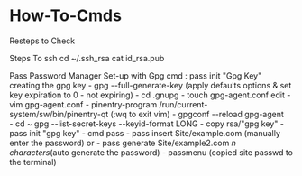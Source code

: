 # How-To-Cmds
Resteps to Check

Steps To ssh
  cd ~/.ssh_rsa
  cat id_rsa.pub

Pass Password Manager Set-up with Gpg
    cmd : pass init "Gpg Key"
    creating the gpg key
    - gpg --full-generate-key (apply defaults options & set key expiration to 0 - not expiring)
    - cd .gnupg
    - touch gpg-agent.conf
    edit - vim gpg-agent.conf
           - pinentry-program /run/current-system/sw/bin/pinentry-qt (:wq to exit vim)
    - gpgconf --reload gpg-agent       
    - cd ~ gpg --list-secret-keys --keyid-format LONG
    - copy rsa/"gpg key"
    - pass init "gpg key"
    - cmd pass
      - pass insert Site/example.com (manually enter the password) or
      - pass generate Site/example2.com *n characters*(auto generate the password)
      - passmenu (copied site passwd to the terminal)

    

  
